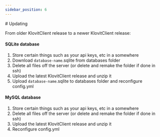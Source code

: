 ```yaml
---
sidebar_position: 6
---
```

<head>
  <title>KlovitClient | Updating</title>
  <meta charset="utf-8" />
  <meta name="viewport" content="width=device-width, initial-scale=1, shrink-to-fit=no" />
  <meta name="description" content="The Next-Gen Developers" />
  <meta name="keywords" content="KlovitClient, Klovit," />
  <meta name="author" content="Klovit" />
  <meta name="copyright" content="Klovit" />
  <meta property="og:type" content="website" />
  <meta property="og:title" content="Klovit" />
  <meta property="og:description" content="The Next-Gen Developers." />
  <meta property="og:image" content="https://docs.klovit.tech/img/Klovit%20Logo.png" />
  <meta name="twitter:card" content="https://docs.klovit.tech/img/Klovit%20Logo.png" />
  <meta name="twitter:title" content="Klovit" />
  <meta name="twitter:description" content="The Next-Gen Developers." />
  <meta name="twitter:image" content="https://docs.klovit.tech/img/Klovit%20Logo.png" />
  <meta name="twitter:image:src" content="https://docs.klovit.tech/img/Klovit%20Logo.png" />
</head>
# Updating 

From older KlovitClient release to a newer KlovitClient release:
#### SQLite database
1. Store certain things such as your api keys, etc in a somewhere
2. Download `database-name`.sqlite from databases folder
3. Delete all files off the server (or delete and remake the folder if done in ssh)
4. Upload the latest KlovitClient release and unzip it
5. Upload `database-name`.sqlite to databases folder and reconfigure config.yml
#### MySQL database
1. Store certain things such as your api keys, etc in a somewhere
2. Delete all files off the server (or delete and remake the folder if done in ssh)
4. Upload the latest KlovitClient release and unzip it
3. Reconfigure config.yml